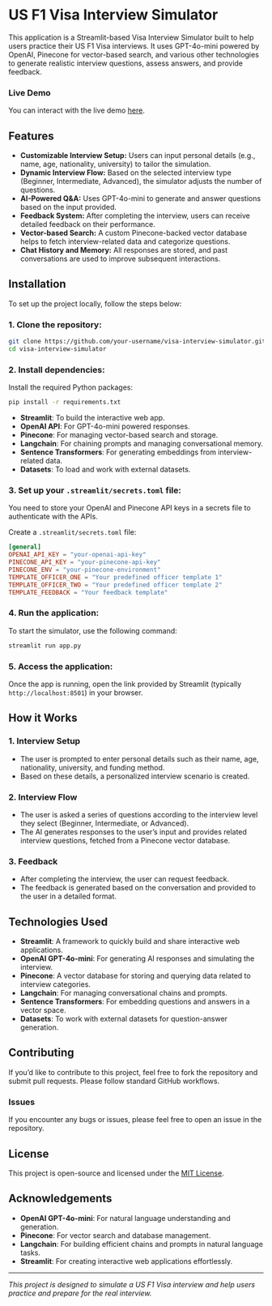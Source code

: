 # US F1 Visa Interview Simulator

This application is a Streamlit-based Visa Interview Simulator built to help users practice their US F1 Visa interviews. It uses GPT-4o-mini powered by OpenAI, Pinecone for vector-based search, and various other technologies to generate realistic interview questions, assess answers, and provide feedback.

### Live Demo
You can interact with the live demo [here](https://visa-simulator.streamlit.app).

## Features
- **Customizable Interview Setup:** Users can input personal details (e.g., name, age, nationality, university) to tailor the simulation.
- **Dynamic Interview Flow:** Based on the selected interview type (Beginner, Intermediate, Advanced), the simulator adjusts the number of questions.
- **AI-Powered Q&A:** Uses GPT-4o-mini to generate and answer questions based on the input provided.
- **Feedback System:** After completing the interview, users can receive detailed feedback on their performance.
- **Vector-based Search:** A custom Pinecone-backed vector database helps to fetch interview-related data and categorize questions.
- **Chat History and Memory:** All responses are stored, and past conversations are used to improve subsequent interactions.

## Installation

To set up the project locally, follow the steps below:

### 1. Clone the repository:
```bash
git clone https://github.com/your-username/visa-interview-simulator.git
cd visa-interview-simulator
```

### 2. Install dependencies:
Install the required Python packages:
```bash
pip install -r requirements.txt
```

- **Streamlit**: To build the interactive web app.
- **OpenAI API**: For GPT-4o-mini powered responses.
- **Pinecone**: For managing vector-based search and storage.
- **Langchain**: For chaining prompts and managing conversational memory.
- **Sentence Transformers**: For generating embeddings from interview-related data.
- **Datasets**: To load and work with external datasets.
  
### 3. Set up your `.streamlit/secrets.toml` file:
You need to store your OpenAI and Pinecone API keys in a secrets file to authenticate with the APIs.

Create a `.streamlit/secrets.toml` file:
```toml
[general]
OPENAI_API_KEY = "your-openai-api-key"
PINECONE_API_KEY = "your-pinecone-api-key"
PINECONE_ENV = "your-pinecone-environment"
TEMPLATE_OFFICER_ONE = "Your predefined officer template 1"
TEMPLATE_OFFICER_TWO = "Your predefined officer template 2"
TEMPLATE_FEEDBACK = "Your feedback template"
```

### 4. Run the application:
To start the simulator, use the following command:
```bash
streamlit run app.py
```

### 5. Access the application:
Once the app is running, open the link provided by Streamlit (typically `http://localhost:8501`) in your browser.

## How it Works

### 1. **Interview Setup**
   - The user is prompted to enter personal details such as their name, age, nationality, university, and funding method.
   - Based on these details, a personalized interview scenario is created.

### 2. **Interview Flow**
   - The user is asked a series of questions according to the interview level they select (Beginner, Intermediate, or Advanced).
   - The AI generates responses to the user’s input and provides related interview questions, fetched from a Pinecone vector database.

### 3. **Feedback**
   - After completing the interview, the user can request feedback.
   - The feedback is generated based on the conversation and provided to the user in a detailed format.

## Technologies Used
- **Streamlit**: A framework to quickly build and share interactive web applications.
- **OpenAI GPT-4o-mini**: For generating AI responses and simulating the interview.
- **Pinecone**: A vector database for storing and querying data related to interview categories.
- **Langchain**: For managing conversational chains and prompts.
- **Sentence Transformers**: For embedding questions and answers in a vector space.
- **Datasets**: To work with external datasets for question-answer generation.

## Contributing
If you’d like to contribute to this project, feel free to fork the repository and submit pull requests. Please follow standard GitHub workflows.

### Issues
If you encounter any bugs or issues, please feel free to open an issue in the repository.

## License
This project is open-source and licensed under the [MIT License](LICENSE).

## Acknowledgements
- **OpenAI GPT-4o-mini**: For natural language understanding and generation.
- **Pinecone**: For vector search and database management.
- **Langchain**: For building efficient chains and prompts in natural language tasks.
- **Streamlit**: For creating interactive web applications effortlessly.

---

*This project is designed to simulate a US F1 Visa interview and help users practice and prepare for the real interview.* 
